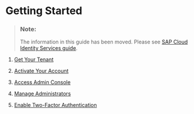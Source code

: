 <!-- loiocac115cf61cf472a9d42f2c0a316e57f -->

# Getting Started

> ### Note:  
> The information in this guide has been moved. Please see [SAP Cloud Identity Services guide](https://help.sap.com/docs/cloud-identity-services/cloud-identity-services/landing-page?version=Cloud).

1.  [Get Your Tenant](get-your-tenant-0a7313e.md)  

2.  [Activate Your Account](activate-your-account-a2b16cb.md)  

3.  [Access Admin Console](access-admin-console-af1010f.md)  

4.  [Manage Administrators](manage-administrators-ac8ea90.md)  

5.  [Enable Two-Factor Authentication](enable-two-factor-authentication-c6a5c41.md)  


